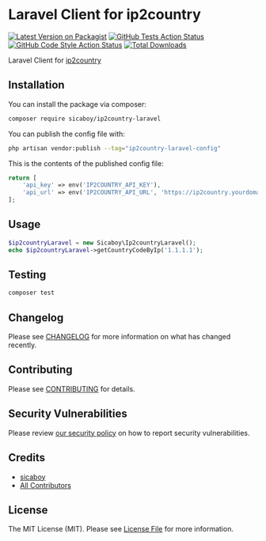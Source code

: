 # Laravel Client for ip2country

[![Latest Version on Packagist](https://img.shields.io/packagist/v/sicaboy/ip2country-laravel.svg?style=flat-square)](https://packagist.org/packages/sicaboy/ip2country-laravel)
[![GitHub Tests Action Status](https://img.shields.io/github/actions/workflow/status/sicaboy/ip2country-laravel/run-tests.yml?branch=main&label=tests&style=flat-square)](https://github.com/sicaboy/ip2country-laravel/actions?query=workflow%3Arun-tests+branch%3Amain)
[![GitHub Code Style Action Status](https://img.shields.io/github/actions/workflow/status/sicaboy/ip2country-laravel/fix-php-code-style-issues.yml?branch=main&label=code%20style&style=flat-square)](https://github.com/sicaboy/ip2country-laravel/actions?query=workflow%3A"Fix+PHP+code+style+issues"+branch%3Amain)
[![Total Downloads](https://img.shields.io/packagist/dt/sicaboy/ip2country-laravel.svg?style=flat-square)](https://packagist.org/packages/sicaboy/ip2country-laravel)

Laravel Client for [ip2country](https://github.com/sicaboy/ip2country)

## Installation

You can install the package via composer:

```bash
composer require sicaboy/ip2country-laravel
```

You can publish the config file with:

```bash
php artisan vendor:publish --tag="ip2country-laravel-config"
```

This is the contents of the published config file:

```php
return [
    'api_key' => env('IP2COUNTRY_API_KEY'),
    'api_url' => env('IP2COUNTRY_API_URL', 'https://ip2country.yourdomain.com'),
];
```

## Usage

```php
$ip2countryLaravel = new Sicaboy\Ip2countryLaravel();
echo $ip2countryLaravel->getCountryCodeByIp('1.1.1.1');
```

## Testing

```bash
composer test
```

## Changelog

Please see [CHANGELOG](CHANGELOG.md) for more information on what has changed recently.

## Contributing

Please see [CONTRIBUTING](CONTRIBUTING.md) for details.

## Security Vulnerabilities

Please review [our security policy](../../security/policy) on how to report security vulnerabilities.

## Credits

- [sicaboy](https://github.com/sicaboy)
- [All Contributors](../../contributors)

## License

The MIT License (MIT). Please see [License File](LICENSE.md) for more information.
